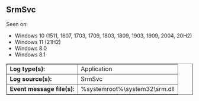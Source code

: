 ## SrmSvc

Seen on:
* Windows 10 (1511, 1607, 1703, 1709, 1803, 1809, 1903, 1909, 2004, 20H2)
* Windows 11 (21H2)
* Windows 8.0
* Windows 8.1

<table border="1" class="docutils">
  <tbody>
    <tr>
      <td><b>Log type(s):</b></td>
      <td>Application</td>
    </tr>
    <tr>
      <td><b>Log source(s):</b></td>
      <td>SrmSvc</td>
    </tr>
    <tr>
      <td><b>Event message file(s):</b></td>
      <td>%systemroot%\system32\srm.dll</td>
    </tr>
  </tbody>
</table>

&nbsp;

